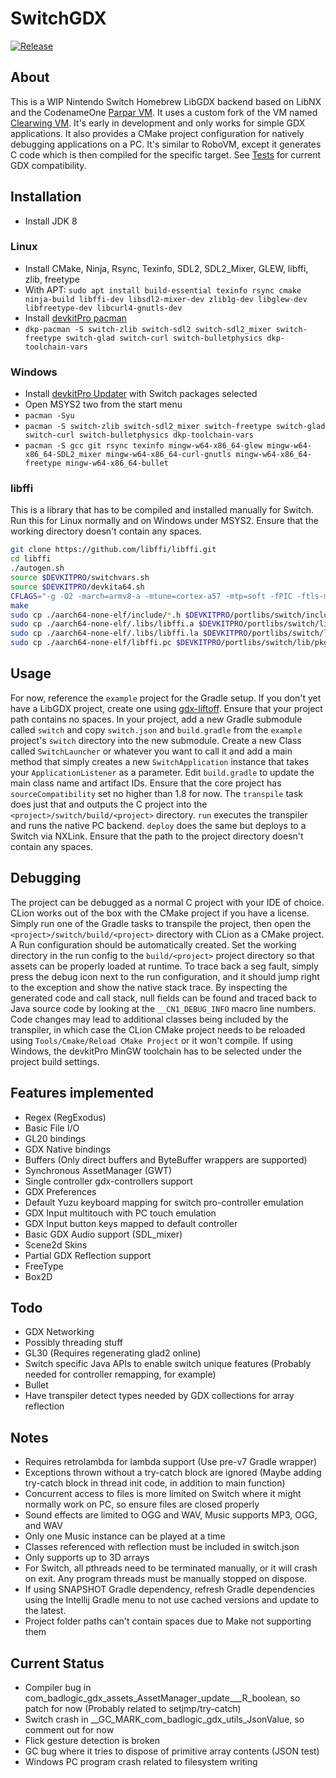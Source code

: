 # SwitchGDX
[![Release](https://jitpack.io/v/com.thelogicmaster/switch-gdx.svg)](https://jitpack.io/#com.thelogicmaster/switch-gdx)

## About
This is a WIP Nintendo Switch Homebrew LibGDX backend based on LibNX and the CodenameOne [Parpar VM](https://github.com/codenameone/CodenameOne/tree/master/vm). 
It uses a custom fork of the VM named [Clearwing VM](https://github.com/TheLogicMaster/clearwing-vm).
It's early in development and only works for simple GDX applications. It also provides a CMake project configuration for natively debugging applications 
on a PC. It's similar to RoboVM, except it generates C code which is then compiled for the specific target. See [Tests](TESTS.md)
for current GDX compatibility.

## Installation
- Install JDK 8
### Linux
- Install CMake, Ninja, Rsync, Texinfo, SDL2, SDL2_Mixer, GLEW, libffi, zlib, freetype
- With APT: `sudo apt install build-essential texinfo rsync cmake ninja-build libffi-dev libsdl2-mixer-dev zlib1g-dev libglew-dev libfreetype-dev libcurl4-gnutls-dev`
- Install [devkitPro pacman](https://github.com/devkitPro/pacman/releases/tag/v1.0.2)
- `dkp-pacman -S switch-zlib switch-sdl2 switch-sdl2_mixer switch-freetype switch-glad switch-curl switch-bulletphysics dkp-toolchain-vars`

### Windows
- Install [devkitPro Updater](https://github.com/devkitPro/installer/releases/latest) with Switch packages selected
- Open MSYS2 two from the start menu
- `pacman -Syu`
- `pacman -S switch-zlib switch-sdl2_mixer switch-freetype switch-glad switch-curl switch-bulletphysics dkp-toolchain-vars`
- `pacman -S gcc git rsync texinfo mingw-w64-x86_64-glew mingw-w64-x86_64-SDL2_mixer mingw-w64-x86_64-curl-gnutls mingw-w64-x86_64-freetype mingw-w64-x86_64-bullet`

### libffi
This is a library that has to be compiled and installed manually for Switch. Run this for Linux normally and on Windows under 
MSYS2. Ensure that the working directory doesn't contain any spaces.
``` bash
git clone https://github.com/libffi/libffi.git
cd libffi
./autogen.sh
source $DEVKITPRO/switchvars.sh
source $DEVKITPRO/devkita64.sh
CFLAGS="-g -O2 -march=armv8-a -mtune=cortex-a57 -mtp=soft -fPIC -ftls-model=local-exec" CHOST=aarch64-none-elf ./configure --prefix="$DEVKITPRO/portlibs/switch" --host=aarch64-none-elf
make
sudo cp ./aarch64-none-elf/include/*.h $DEVKITPRO/portlibs/switch/include/
sudo cp ./aarch64-none-elf/.libs/libffi.a $DEVKITPRO/portlibs/switch/lib
sudo cp ./aarch64-none-elf/.libs/libffi.la $DEVKITPRO/portlibs/switch/lib
sudo cp ./aarch64-none-elf/libffi.pc $DEVKITPRO/portlibs/switch/lib/pkgconfig/
```

## Usage
For now, reference the `example` project for the Gradle setup. If you don't yet have a LibGDX project, create one using 
[gdx-liftoff](https://github.com/tommyettinger/gdx-liftoff). Ensure that your project path contains
no spaces. In your project, add a new Gradle submodule called `switch` and
copy `switch.json` and `build.gradle` from the `example` project's `switch` directory into the new submodule. Create a new Class called 
`SwitchLauncher` or whatever you want to call it and add a main method that simply creates a new `SwitchApplication` instance
that takes your `ApplicationListener` as a parameter. Edit `build.gradle` to update the main class name and artifact IDs. 
Ensure that the core project has `sourceCompatibility` set no higher than 1.8 for now.
The `transpile` task does just that and outputs the C project into the `<project>/switch/build/<project>` directory. `run` executes
the transpiler and runs the native PC backend. `deploy` does the same but deploys to a Switch via NXLink. Ensure that the path
to the project directory doesn't contain any spaces. 

## Debugging
The project can be debugged as a normal C project with your IDE of choice. CLion works out of the box with
the CMake project if you have a license. Simply run one of the Gradle tasks to transpile the project, then
open the `<project>/switch/build/<project>` directory with CLion as a CMake project. A Run configuration should be automatically created. 
Set the working directory in the run config to the `build/<project>` project directory so that assets
can be properly loaded at runtime. To trace back a seg fault, simply press the debug icon next to the run
configuration, and it should jump right to the exception and show the native stack trace. By inspecting the
generated code and call stack, null fields can be found and traced back to Java source code by looking at the
`__CN1_DEBUG_INFO` macro line numbers. Code changes may lead to additional classes being included by the transpiler, in which case
the CLion CMake project needs to be reloaded using `Tools/Cmake/Reload CMake Project` or it won't compile.
If using Windows, the devkitPro MinGW toolchain has to be selected under the project build settings.

## Features implemented
- Regex (RegExodus)
- Basic File I/O
- GL20 bindings
- GDX Native bindings
- Buffers (Only direct buffers and ByteBuffer wrappers are supported)
- Synchronous AssetManager (GWT)
- Single controller gdx-controllers support
- GDX Preferences
- Default Yuzu keyboard mapping for switch pro-controller emulation
- GDX Input multitouch with PC touch emulation
- GDX Input button keys mapped to default controller
- Basic GDX Audio support (SDL_mixer)
- Scene2d Skins
- Partial GDX Reflection support
- FreeType
- Box2D

## Todo
- GDX Networking
- Possibly threading stuff
- GL30 (Requires regenerating glad2 online)
- Switch specific Java APIs to enable switch unique features (Probably needed for controller remapping, for example)
- Bullet
- Have transpiler detect types needed by GDX collections for array reflection

## Notes
- Requires retrolambda for lambda support (Use pre-v7 Gradle wrapper)
- Exceptions thrown without a try-catch block are ignored (Maybe adding try-catch block in thread init code, in addition to main function)
- Concurrent access to files is more limited on Switch where it might normally work on PC, so ensure files are closed properly
- Sound effects are limited to OGG and WAV, Music supports MP3, OGG, and WAV
- Only one Music instance can be played at a time
- Classes referenced with reflection must be included in switch.json
- Only supports up to 3D arrays
- For Switch, all pthreads need to be terminated manually, or it will crash on exit. Any program threads must be manually stopped on dispose.
- If using SNAPSHOT Gradle dependency, refresh Gradle dependencies using the Intellij Gradle menu to not use cached versions and update to the latest.
- Project folder paths can't contain spaces due to Make not supporting them

## Current Status
- Compiler bug in com_badlogic_gdx_assets_AssetManager_update___R_boolean, so patch for now (Probably related to setjmp/try-catch)
- Switch crash in __GC_MARK_com_badlogic_gdx_utils_JsonValue, so comment out for now
- Flick gesture detection is broken
- GC bug where it tries to dispose of primitive array contents (JSON test)
- Windows PC program crash related to filesystem writing
